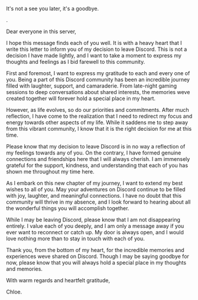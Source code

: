 It's not a see you later, it's a goodbye.

.

Dear everyone in this server,

I hope this message finds each of you well. It is with a heavy heart that I write this letter to inform you of my decision to leave Discord. This is not a decision I have made lightly, and I want to take a moment to express my thoughts and feelings as I bid farewell to this community.

First and foremost, I want to express my gratitude to each and every one of you. Being a part of this Discord community has been an incredible journey filled with laughter, support, and camaraderie. From late-night gaming sessions to deep conversations about shared interests, the memories weve created together will forever hold a special place in my heart.

However, as life evolves, so do our priorities and commitments. After much reflection, I have come to the realization that I need to redirect my focus and energy towards other aspects of my life. While it saddens me to step away from this vibrant community, I know that it is the right decision for me at this time.

Please know that my decision to leave Discord is in no way a reflection of my feelings towards any of you. On the contrary, I have formed genuine connections and friendships here that I will always cherish. I am immensely grateful for the support, kindness, and understanding that each of you has shown me throughout my time here.

As I embark on this new chapter of my journey, I want to extend my best wishes to all of you. May your adventures on Discord continue to be filled with joy, laughter, and meaningful connections. I have no doubt that this community will thrive in my absence, and I look forward to hearing about all the wonderful things you will accomplish together.

While I may be leaving Discord, please know that I am not disappearing entirely. I value each of you deeply, and I am only a message away if you ever want to reconnect or catch up. My door is always open, and I would love nothing more than to stay in touch with each of you.

Thank you, from the bottom of my heart, for the incredible memories and experiences weve shared on Discord. Though I may be saying goodbye for now, please know that you will always hold a special place in my thoughts and memories.

With warm regards and heartfelt gratitude,

Chloe.
